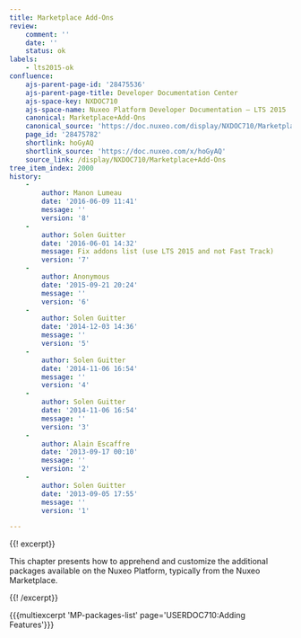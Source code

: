 ```yaml
---
title: Marketplace Add-Ons
review:
    comment: ''
    date: ''
    status: ok
labels:
    - lts2015-ok
confluence:
    ajs-parent-page-id: '28475536'
    ajs-parent-page-title: Developer Documentation Center
    ajs-space-key: NXDOC710
    ajs-space-name: Nuxeo Platform Developer Documentation — LTS 2015
    canonical: Marketplace+Add-Ons
    canonical_source: 'https://doc.nuxeo.com/display/NXDOC710/Marketplace+Add-Ons'
    page_id: '28475782'
    shortlink: hoGyAQ
    shortlink_source: 'https://doc.nuxeo.com/x/hoGyAQ'
    source_link: /display/NXDOC710/Marketplace+Add-Ons
tree_item_index: 2000
history:
    -
        author: Manon Lumeau
        date: '2016-06-09 11:41'
        message: ''
        version: '8'
    -
        author: Solen Guitter
        date: '2016-06-01 14:32'
        message: Fix addons list (use LTS 2015 and not Fast Track)
        version: '7'
    -
        author: Anonymous
        date: '2015-09-21 20:24'
        message: ''
        version: '6'
    -
        author: Solen Guitter
        date: '2014-12-03 14:36'
        message: ''
        version: '5'
    -
        author: Solen Guitter
        date: '2014-11-06 16:54'
        message: ''
        version: '4'
    -
        author: Solen Guitter
        date: '2014-11-06 16:54'
        message: ''
        version: '3'
    -
        author: Alain Escaffre
        date: '2013-09-17 00:10'
        message: ''
        version: '2'
    -
        author: Solen Guitter
        date: '2013-09-05 17:55'
        message: ''
        version: '1'

---
```

{{! excerpt}}

This chapter presents how to apprehend and customize the additional packages available on the Nuxeo Platform, typically from the Nuxeo Marketplace.

{{! /excerpt}}

{{{multiexcerpt 'MP-packages-list' page='USERDOC710:Adding Features'}}}
